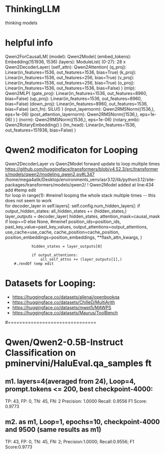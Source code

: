 # ThinkingLLM
 thinking models

# helpful info
Qwen2ForCausalLM(
  (model): Qwen2Model(
	(embed_tokens): Embedding(151936, 1536)
	(layers): ModuleList(
	  (0-27): 28 x Qwen2DecoderLayer(
		(self_attn): Qwen2Attention(
		  (q_proj): Linear(in_features=1536, out_features=1536, bias=True)
		  (k_proj): Linear(in_features=1536, out_features=256, bias=True)
		  (v_proj): Linear(in_features=1536, out_features=256, bias=True)
		  (o_proj): Linear(in_features=1536, out_features=1536, bias=False)
		)
		(mlp): Qwen2MLP(
		  (gate_proj): Linear(in_features=1536, out_features=8960, bias=False)
		  (up_proj): Linear(in_features=1536, out_features=8960, bias=False)
		  (down_proj): Linear(in_features=8960, out_features=1536, bias=False)
		  (act_fn): SiLU()
		)
		(input_layernorm): Qwen2RMSNorm((1536,), eps=1e-06)
		(post_attention_layernorm): Qwen2RMSNorm((1536,), eps=1e-06)
	  )
	)
	(norm): Qwen2RMSNorm((1536,), eps=1e-06)
	(rotary_emb): Qwen2RotaryEmbedding()
  )
  (lm_head): Linear(in_features=1536, out_features=151936, bias=False)
)



# Qwen2 modificaton for Looping
Qwen2DecoderLayer  vs Qwen2Model forward update to loop multiple times
https://github.com/huggingface/transformers/blob/v4.52.3/src/transformers/models/qwen2/modeling_qwen2.py#L347
/home/mega4alik/Desktop/environments_venv/asr3.12/lib/python3.12/site-packages/transformers/models/qwen2/
! Qwen2Model added at line:434 add
		#temp edit        
		for loop in range(1): #meine1 looping the whole stack multiple times -- this does not seem to work            
			for decoder_layer in self.layers[: self.config.num_hidden_layers]:
				if output_hidden_states:
					all_hidden_states += (hidden_states,)                
				layer_outputs = decoder_layer(
					hidden_states,
					attention_mask=causal_mask if loop==0 else None, #meine1
					position_ids=position_ids,
					past_key_value=past_key_values,
					output_attentions=output_attentions,
					use_cache=use_cache,
					cache_position=cache_position,
					position_embeddings=position_embeddings,
					**flash_attn_kwargs,
				)

				hidden_states = layer_outputs[0]

				if output_attentions:
					all_self_attns += (layer_outputs[1],)
		#./endOf temp edit



# Datasets for Looping:
- https://huggingface.co/datasets/allenai/openbookqa
- https://huggingface.co/datasets/ChilleD/MultiArith
- https://huggingface.co/datasets/mwpt5/MAWPS
- https://huggingface.co/datasets/Maurus/ToolBench

#===============================

# Qwen/Qwen2-0.5B-Instruct Classification on pminervini/HaluEval.qa_samples ft
## m1. layers=4(averaged from 24), Loop=4, prompt.tokens <= 200, best checkpoint-4000:
TP: 43, FP: 0, TN: 45, FN: 2
Precision: 1.0000
Recall:    0.9556
F1 Score:  0.9773

## m2. as m1,  Loop=1, epochs=10, checkpoint-4000 and 9500 (same results as m1)
TP: 43, FP: 0, TN: 45, FN: 2; Precision:1.0000; Recall:0.9556; F1 Score:0.9773


